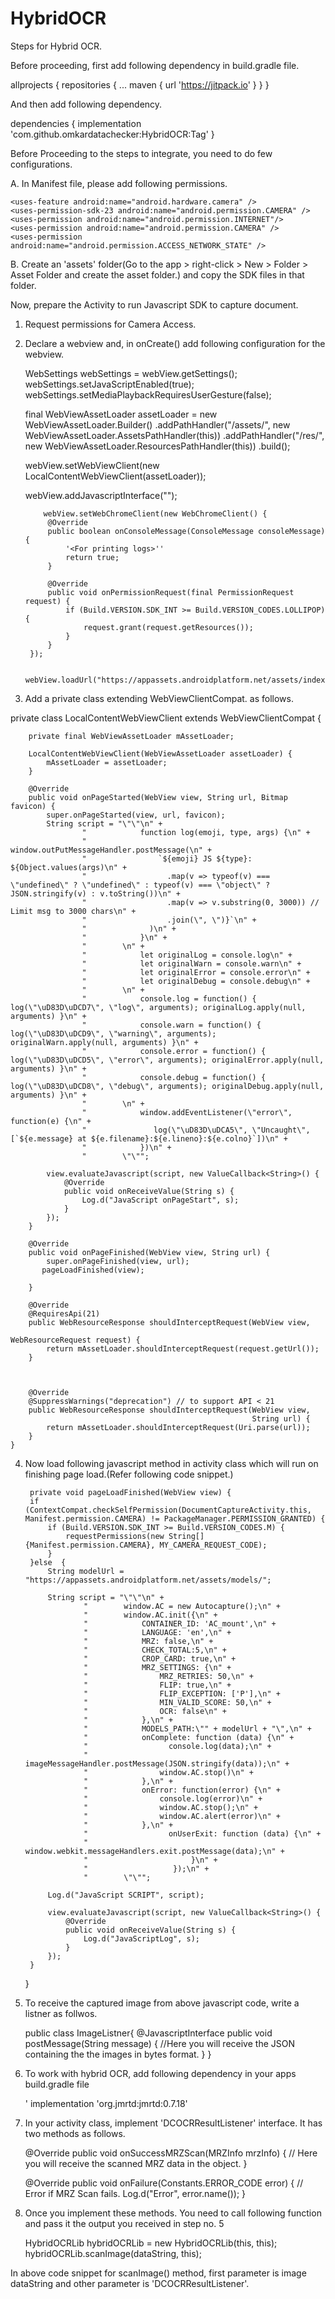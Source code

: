 # HybridOCR
Steps for Hybrid OCR.

Before proceeding, first add following dependency in build.gradle file.


allprojects {
repositories {
...
maven { url 'https://jitpack.io' }
}
}

And then add following dependency.


dependencies {
implementation 'com.github.omkardatachecker:HybridOCR:Tag'
}


Before Proceeding to the steps to integrate, you need to do few configurations.

A. In Manifest file, please add following permissions.


    <uses-feature android:name="android.hardware.camera" />
    <uses-permission-sdk-23 android:name="android.permission.CAMERA" />
    <uses-permission android:name="android.permission.INTERNET"/>
    <uses-permission android:name="android.permission.CAMERA" />
    <uses-permission android:name="android.permission.ACCESS_NETWORK_STATE" />

B. Create an 'assets' folder(Go to the app > right-click > New > Folder > Asset Folder and create the asset folder.) and copy the SDK files in that folder.

Now, prepare the Activity to run Javascript SDK to capture document.

1. Request permissions for Camera Access.

2. Declare a webview and, in onCreate() add following configuration for the webview.

   WebSettings webSettings = webView.getSettings();
   webSettings.setJavaScriptEnabled(true);
   webSettings.setMediaPlaybackRequiresUserGesture(false);

   final WebViewAssetLoader assetLoader = new WebViewAssetLoader.Builder()
   .addPathHandler("/assets/", new WebViewAssetLoader.AssetsPathHandler(this))
   .addPathHandler("/res/", new WebViewAssetLoader.ResourcesPathHandler(this))
   .build();

   webView.setWebViewClient(new LocalContentWebViewClient(assetLoader));

   webView.addJavascriptInterface("<Add your listner class here>");

           webView.setWebChromeClient(new WebChromeClient() {
            @Override
            public boolean onConsoleMessage(ConsoleMessage consoleMessage) {
                '<For printing logs>''
                return true;
            }

            @Override
            public void onPermissionRequest(final PermissionRequest request) {
                if (Build.VERSION.SDK_INT >= Build.VERSION_CODES.LOLLIPOP) {
                    request.grant(request.getResources());
                }
            }
        });

        webView.loadUrl("https://appassets.androidplatform.net/assets/index.html");


3. Add a private class extending WebViewClientCompat. as follows.

private class LocalContentWebViewClient extends WebViewClientCompat {

        private final WebViewAssetLoader mAssetLoader;

        LocalContentWebViewClient(WebViewAssetLoader assetLoader) {
            mAssetLoader = assetLoader;
        }

        @Override
        public void onPageStarted(WebView view, String url, Bitmap favicon) {
            super.onPageStarted(view, url, favicon);
            String script = "\"\"\n" +
                    "            function log(emoji, type, args) {\n" +
                    "              window.outPutMessageHandler.postMessage(\n" +
                    "                `${emoji} JS ${type}: ${Object.values(args)\n" +
                    "                  .map(v => typeof(v) === \"undefined\" ? \"undefined\" : typeof(v) === \"object\" ? JSON.stringify(v) : v.toString())\n" +
                    "                  .map(v => v.substring(0, 3000)) // Limit msg to 3000 chars\n" +
                    "                  .join(\", \")}`\n" +
                    "              )\n" +
                    "            }\n" +
                    "        \n" +
                    "            let originalLog = console.log\n" +
                    "            let originalWarn = console.warn\n" +
                    "            let originalError = console.error\n" +
                    "            let originalDebug = console.debug\n" +
                    "        \n" +
                    "            console.log = function() { log(\"\uD83D\uDCD7\", \"log\", arguments); originalLog.apply(null, arguments) }\n" +
                    "            console.warn = function() { log(\"\uD83D\uDCD9\", \"warning\", arguments); originalWarn.apply(null, arguments) }\n" +
                    "            console.error = function() { log(\"\uD83D\uDCD5\", \"error\", arguments); originalError.apply(null, arguments) }\n" +
                    "            console.debug = function() { log(\"\uD83D\uDCD8\", \"debug\", arguments); originalDebug.apply(null, arguments) }\n" +
                    "        \n" +
                    "            window.addEventListener(\"error\", function(e) {\n" +
                    "               log(\"\uD83D\uDCA5\", \"Uncaught\", [`${e.message} at ${e.filename}:${e.lineno}:${e.colno}`])\n" +
                    "            })\n" +
                    "        \"\"";

            view.evaluateJavascript(script, new ValueCallback<String>() {
                @Override
                public void onReceiveValue(String s) {
                    Log.d("JavaScript onPageStart", s);
                }
            });
        }

        @Override
        public void onPageFinished(WebView view, String url) {
            super.onPageFinished(view, url);
           pageLoadFinished(view);

        }

        @Override
        @RequiresApi(21)
        public WebResourceResponse shouldInterceptRequest(WebView view,
                                                          WebResourceRequest request) {
            return mAssetLoader.shouldInterceptRequest(request.getUrl());
        }



        @Override
        @SuppressWarnings("deprecation") // to support API < 21
        public WebResourceResponse shouldInterceptRequest(WebView view,
                                                          String url) {
            return mAssetLoader.shouldInterceptRequest(Uri.parse(url));
        }
    }


4. Now load following javascript method in activity class which will run on finishing page load.(Refer following code snippet.)

        private void pageLoadFinished(WebView view) {
        if (ContextCompat.checkSelfPermission(DocumentCaptureActivity.this, Manifest.permission.CAMERA) != PackageManager.PERMISSION_GRANTED) {
            if (Build.VERSION.SDK_INT >= Build.VERSION_CODES.M) {
                requestPermissions(new String[]{Manifest.permission.CAMERA}, MY_CAMERA_REQUEST_CODE);
            }
        }else  {
            String modelUrl = "https://appassets.androidplatform.net/assets/models/";

            String script = "\"\"\n" +
                    "        window.AC = new Autocapture();\n" +
                    "        window.AC.init({\n" +
                    "            CONTAINER_ID: 'AC_mount',\n" +
                    "            LANGUAGE: 'en',\n" +
                    "            MRZ: false,\n" +
                    "            CHECK_TOTAL:5,\n" +
                    "            CROP_CARD: true,\n" +
                    "            MRZ_SETTINGS: {\n" +
                    "                MRZ_RETRIES: 50,\n" +
                    "                FLIP: true,\n" +
                    "                FLIP_EXCEPTION: ['P'],\n" +
                    "                MIN_VALID_SCORE: 50,\n" +
                    "                OCR: false\n" +
                    "            },\n" +
                    "            MODELS_PATH:\"" + modelUrl + "\",\n" +
                    "            onComplete: function (data) {\n" +
                    "                  console.log(data);\n" +
                    "                imageMessageHandler.postMessage(JSON.stringify(data));\n" +
                    "                window.AC.stop()\n" +
                    "            },\n" +
                    "            onError: function(error) {\n" +
                    "                console.log(error)\n" +
                    "                window.AC.stop();\n" +
                    "                window.AC.alert(error)\n" +
                    "            },\n" +
                    "                  onUserExit: function (data) {\n" +
                    "                           window.webkit.messageHandlers.exit.postMessage(data);\n" +
                    "                       }\n" +
                    "                   });\n" +
                    "        \"\"";

            Log.d("JavaScript SCRIPT", script);

            view.evaluateJavascript(script, new ValueCallback<String>() {
                @Override
                public void onReceiveValue(String s) {
                    Log.d("JavaScriptLog", s);
                }
            });
        }

   }

5. To receive the captured image from above javascript code, write a listner as follwos.

   public class ImageListner{
   @JavascriptInterface
   public void postMessage(String message) {
   //Here you will receive the JSON containing the the images in bytes format.
   }
   }



6. To work with hybrid OCR, add following dependency in your apps build.gradle file

   '    implementation 'org.jmrtd:jmrtd:0.7.18'

7. In your activity class, implement 'DCOCRResultListener' interface. It has two methods as follows.

   @Override
   public void onSuccessMRZScan(MRZInfo mrzInfo) {
   // Here you will receive the scanned MRZ data in the object.
   }

   @Override
   public void onFailure(Constants.ERROR_CODE error) {
   // Error if MRZ Scan fails.
   Log.d("Error", error.name());
   }

8. Once you implement these methods. You need to call following function and pass it the output you received in step no. 5

   HybridOCRLib hybridOCRLib = new HybridOCRLib(this, this);
   hybridOCRLib.scanImage(dataString, this);

In above code snippet for scanImage() method, first parameter is image dataString and other parameter is 'DCOCRResultListener'.

              